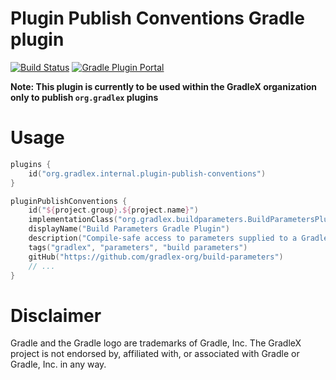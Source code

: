 # Plugin Publish Conventions Gradle plugin

[![Build Status](https://img.shields.io/endpoint.svg?url=https%3A%2F%2Factions-badge.atrox.dev%2Fgradlex-org%2Fplugin-publish-conventions%2Fbadge%3Fref%3Dmain&style=flat)](https://actions-badge.atrox.dev/gradlex-org/plugin-publish-conventions/goto?ref=main)
[![Gradle Plugin Portal](https://img.shields.io/maven-metadata/v?label=Plugin%20Portal&metadataUrl=https%3A%2F%2Fplugins.gradle.org%2Fm2%2Forg%2Fgradlex%2Finternal%2Fplugin-publish-conventions%2Forg.gradlex.internal.plugin-publish-conventions.gradle.plugin%2Fmaven-metadata.xml)](https://plugins.gradle.org/plugin/org.gradlex.internal.plugin-publish-conventions)

**Note: This plugin is currently to be used within the GradleX organization only to publish `org.gradlex` plugins**

# Usage

```kotlin
plugins {
    id("org.gradlex.internal.plugin-publish-conventions")
}

pluginPublishConventions {
    id("${project.group}.${project.name}")
    implementationClass("org.gradlex.buildparameters.BuildParametersPlugin")
    displayName("Build Parameters Gradle Plugin")
    description("Compile-safe access to parameters supplied to a Gradle build.")
    tags("gradlex", "parameters", "build parameters")
    gitHub("https://github.com/gradlex-org/build-parameters")
    // ...
}
```

# Disclaimer

Gradle and the Gradle logo are trademarks of Gradle, Inc.
The GradleX project is not endorsed by, affiliated with, or associated with Gradle or Gradle, Inc. in any way.
